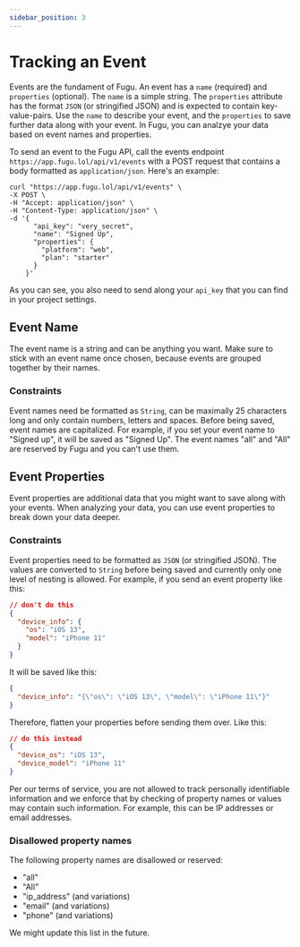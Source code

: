 ```yaml
---
sidebar_position: 3
---
```


# Tracking an Event

Events are the fundament of Fugu. An event has a `name` (required) and `properties` (optional). The `name` is a simple string. The `properties` attribute has the format `JSON` (or stringified JSON) and is expected to contain key-value-pairs.
Use the `name` to describe your event, and the `properties` to save further data along with your event. In Fugu, you can analzye your data based on event names and properties.

To send an event to the Fugu API, call the events endpoint `https://app.fugu.lol/api/v1/events` with a POST request that contains a body formatted as `application/json`. Here's an example:


```shell
curl "https://app.fugu.lol/api/v1/events" \
-X POST \
-H "Accept: application/json" \
-H "Content-Type: application/json" \
-d '{
      "api_key": "very_secret",
      "name": "Signed Up",
      "properties": {
        "platform": "web",
        "plan": "starter"
      }
    }'
```

As you can see, you also need to send along your `api_key` that you can find in your project settings.

## Event Name
The event name is a string and can be anything you want. Make sure to stick with an event name once chosen, because events are grouped together by their names.

### Constraints
Event names need be formatted as `String`, can be maximally 25 characters long and only contain numbers, letters and spaces. Before being saved, event names are capitalized. For example, if you set your event name to "Signed up", it will be saved as "Signed Up". The event names "all" and "All" are reserved by Fugu and you can't use them.


## Event Properties
Event properties are additional data that you might want to save along with your events. When analyzing your data, you can use event properties to break down your data deeper.

### Constraints
Event properties need to be formatted as `JSON` (or stringified JSON). The values are converted to `String` before being saved and currently only one level of nesting is allowed. For example, if you send an event property like this:

```json
// don't do this
{
  "device_info": {
    "os": "iOS 13",
    "model": "iPhone 11"
  }
}
```
It will be saved like this:

```json
{
  "device_info": "{\"os\": \"iOS 13\", \"model\": \"iPhone 11\"}"
}
```

Therefore, flatten your properties before sending them over. Like this:

```json
// do this instead
{
  "device_os": "iOS 13",
  "device_model": "iPhone 11"
}
```

Per our terms of service, you are not allowed to track personally identifiable information and we enforce that by checking of property names or values may contain such information. For example, this can be IP addresses or email addresses.

### Disallowed property names
The following property names are disallowed or reserved:
- "all"
- "All"
- "ip_address" (and variations)
- "email" (and variations)
- "phone" (and variations)

We might update this list in the future.